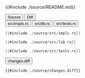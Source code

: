
<div class="content-row">
<div class="content-col">

{{#include ./source/README.md}}

</div>
<div class="content-col">

<div class="tab">
  <button class="maintab tablinks active" onclick="switchMainTab(event, 'Source')">Source</button>
  <button class="maintab tablinks" onclick="switchMainTab(event, 'Diff')">Diff</button>
</div>

<div id="Source" class="maintab tabcontent active">

<div class="tab">
<button class="subtab tablinks file-source file-modified active" onclick="switchSubTab(event, 'src/impls.rs')" data-id="src/impls.rs">src/impls.rs</button>
<button class="subtab tablinks file-source file-modified" onclick="switchSubTab(event, 'src/lib.rs')" data-id="src/lib.rs">src/lib.rs</button>
<button class="subtab tablinks file-source file-modified" onclick="switchSubTab(event, 'src/tests.rs')" data-id="src/tests.rs">src/tests.rs</button>
</div>
<div id="source/src/impls.rs" class="subtab tabcontent active" data-id="src/impls.rs">

```rust
{{#include ./source/src/impls.rs}}
```

</div>

<div id="source/src/lib.rs" class="subtab tabcontent" data-id="src/lib.rs">

```rust
{{#include ./source/src/lib.rs}}
```

</div>

<div id="source/src/tests.rs" class="subtab tabcontent" data-id="src/tests.rs">

```rust
{{#include ./source/src/tests.rs}}
```

</div>



</div>

<div id="Diff" class="maintab tabcontent">


<div class="tab">
	<button class="difftab tablinks active" onclick="switchDiff(event, 'changes.diff')" data-id="changes.diff">changes.diff</button>
</div>
<div id="changes.diff" class="difftab tabcontent active" data-id="changes.diff">

```diff
{{#include ./source/changes.diff}}
```

</div>

</div>

</div>
</div>
